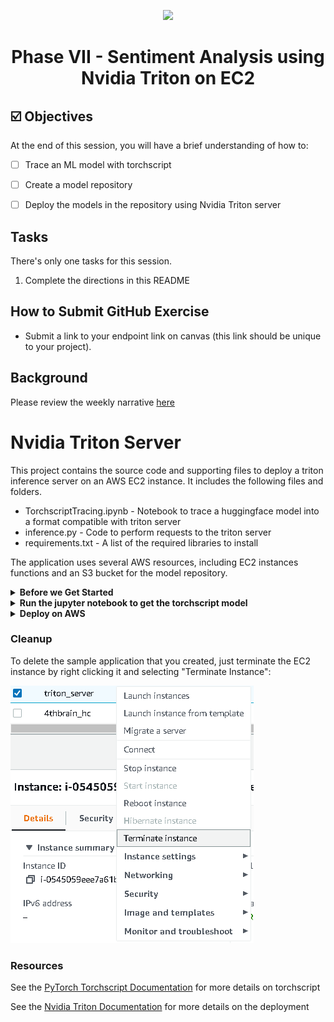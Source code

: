 <p align = "center" draggable=”false” ><img src="https://user-images.githubusercontent.com/37101144/161836199-fdb0219d-0361-4988-bf26-48b0fad160a3.png"
     width="200px"
     height="auto"/>
</p>



# <h1 align="center" id="heading">Phase VII - Sentiment Analysis using Nvidia Triton on EC2</h1>



## ☑️ Objectives
At the end of this session, you will have a brief understanding of how to:
- [ ] Trace an ML model with torchscript
- [ ] Create a model repository
- [ ] Deploy the models in the repository using Nvidia Triton server



## Tasks
There's only one tasks for this session.
1. Complete the directions in this README

## How to Submit GitHub Exercise
- Submit a link to your endpoint link on canvas (this link should be unique to your project).

## Background
Please review the weekly narrative [here](https://www.notion.so/Week-4)


# Nvidia Triton Server

This project contains the source code and supporting files to deploy a triton inference server on an AWS EC2 instance. It includes the following files and folders.

- TorchscriptTracing.ipynb - Notebook to trace a huggingface model into a format compatible with triton server
- inference.py - Code to perform requests to the triton server
- requirements.txt - A list of the required libraries to install

The application uses several AWS resources, including EC2 instances functions and an S3 bucket for the model repository. 

<details>
     <summary><b>Before we Get Started</b></summary>    
     
     
## I. Dependencies

To complete the assignment you need to feel confortable using ssh to remotely access an AWS EC2 instance. Docker must be installed on the instance.

### I.1 AWS account creation

Follow the next tutorial to create and verify an AWS account

<https://aws.amazon.com/premiumsupport/knowledge-center/create-and-activate-aws-account/>

### I.2 Docker installation

Use the convenience script to install docker on linux. For more

```bash
 teslabot$ curl -fsSL <https://get.docker.com> -o get-docker.sh
 teslabot$ DRY_RUN=1 sh ./get-docker.sh
```

Verify that your user can run docker commandas ccan run Docker commands without using sudo.by
running by running the following command:

```bash
 teslabot$ docker ps

 CONTAINER ID        IMAGE               COMMAND             CREATED             STATUS              PORTS               NAMES

```

### I.3 Install the requirements locally to trace the model and run the inference

Install the required libraries using pip

```bash
teslabot$ pip install -r requirements.txt
```
 
</details>


<details>
     <summary><b>Run the jupyter notebook to get the torchscript model</b></summary>


## II. Use the TorchscriptTracing notebook to create a compatible model

To create a model compatible with Nvidia Triton server, you must run inference once with the jit compiler

![AWS region](/images/jupyter.png)

You should see a model.pt created and you need to create a config.pbtxt that contains the input and output tensor shapes:

```bash
name: "distilbert"
platform: "pytorch_libtorch"
input [
 {
    name: "input__0"
    data_type: TYPE_INT32
    dims: [1, 256]
 }
]
output {
    name: "output__0"
    data_type: TYPE_FP32
    dims: [1, 2]
  }

```

In this case, the input tensors are tokenised sentences 256 words long and the outputs are the logits for the negative/positive classes.

</details>

     
     
     


<details>
     <summary><b>Deploy on AWS</b></summary>

## III. Deploy on AWS

### III.1 Create an S3 model repository and launch an EC2 Instance

1. Make sure that you have an active AWS account

2. Select us-west-1 as the aws region for the remaining steps of the assignment.
  ![AWS region](/images/region_aws.png)

3. Go to [S3 storage](https://s3.console.aws.amazon.com/s3/home?region=us-west-1)
create a new bucket clicking "Create Bucket"

4. Upload the traced model with the following folder structure:
```bash
    models
    └───distilbert
        └───config.pbtxt
        └───1
            └───model.pt
```
![AWS region](/images/upload.png)

5. Go to [EC2 instances](https://us-west-1.console.aws.amazon.com/ec2/v2/home?region=us-west-1#Home:)
launch a new instance clicking "Launch Instance"
![Add User IAM](images/launch.png)

6. SSH into the EC2 instance
```bash
teslabot$ ssh -i triton-key.pem ec2-user@ec2.public.ipv4.address
```

### III.2 Deploying with Nvidia Triton server

Create a env file with aws credentials in the ec2 server:

    AWS_ACCESS_KEY_ID=SOME_ACCESS_KEY
    AWS_SECRET_ACCESS_KEY=SOME_SECRET_ACCESS_KEY
    AWS_DEFAULT_REGION=us-east-1

To run the inference server on GPU: 

```bash
teslabot$ docker run --gpus=1 -p8000:8000 -p8001:8001 -p8002:8002 --env-file .envs3 -p8000:8000 -p8001:8001 -p8002:8002 --rm --net=host nvcr.io/nvidia/tritonserver:22.06-py3 tritonserver --model-repository=s3://triton-repository/models/
```

To run the inference server on CPU: 

```bash
teslabot$ docker run -p8000:8000 -p8001:8001 -p8002:8002 --env-file .envs3 -p8000:8000 -p8001:8001 -p8002:8002 --rm --net=host nvcr.io/nvidia/tritonserver:22.06-py3 tritonserver --model-repository=s3://triton-repository/models/
```


### III.3 Testing the API endpoint

Run the inference client with the correct ip address

```bash
teslabot$ python3 inference.py
```

</details>


### Cleanup

To delete the sample application that you created, just terminate the EC2 instance by right clicking it and selecting "Terminate Instance":

![Add User IAM](images/terminate.png)


### Resources

See the [PyTorch Torchscript Documentation](https://pytorch.org/docs/stable/jit.html) for more details on torchscript

See the [Nvidia Triton Documentation](https://docs.nvidia.com/deeplearning/triton-inference-server/user-guide/index.html) for more details on the deployment